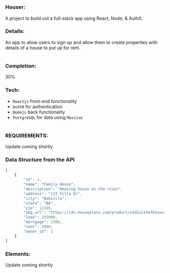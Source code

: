 #
### Houser: 
A project to build out a full-stack app using React, Node, & Auth0.

### Details:

An app to allow users to sign up and allow them to create properties with details of a house to put up for rent.

#

### Completion:
30%

### Tech:
- `Reactjs` front-end functionality
- `Auth0` for authentication
- `Nodejs` back functionality
- `PostgreSQL` for data using `Massive`

#

### REQUIREMENTS: 

Update coming shortly

### Data Structure from the API
```js
[
    {
        "id": 1,
        "name": "Family House",
        "description": "Amazing house on the river",
        "address": "123 Villa Dr",
        "city": "Bobville",
        "state": "BA",
        "zip": 12345,
        "img_url": "https://cdn.houseplans.com/product/o2d2ui14afb1sov3cnslpummre/w1024.jpg?v=15",
        "loan": 255000,
        "mortgage": 1500,
        "rent": 2000,
        "owner_id": 1
    }
]
```

### Elements:

Update coming shortly

### 